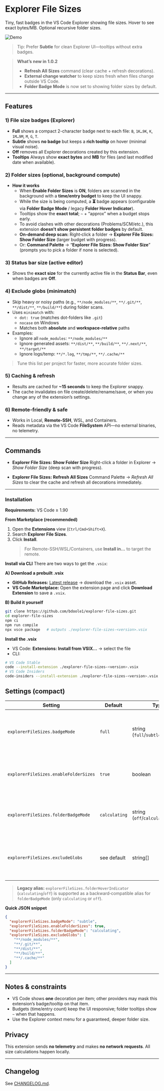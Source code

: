 # Explorer File Sizes

Tiny, fast badges in the VS Code Explorer showing file sizes. Hover to see exact bytes/MB. Optional recursive folder sizes.

![Demo](https://github.com/bdoole1/explorer-file-sizes/blob/main/images/demo.gif?raw=true)
> Tip: Prefer **Subtle** for clean Explorer UI—tooltips without extra badges.

> **What’s new in 1.0.2**
> - **Refresh All Sizes** command (clear cache + refresh decorations).
> - **External change watcher** to keep sizes fresh when files change outside VS Code.
> - **Folder Badge Mode** is now set to showing folder sizes by default.

---

## Features

### 1) File size badges (Explorer)
  - **Full** shows a compact 2-character badge next to each file: `B`, `1K…9K`, `K`, `1M…9M`, `M`, `G`, `T`.
  - **Subtle** shows **no badge** but keeps a **rich tooltip** on hover (minimal visual noise).
  - **Off** removes all Explorer decorations created by this extension.
- **Tooltips** Always show **exact bytes** and **MB** for files (and last modified date when available).

### 2) Folder sizes (optional, background compute)
- **How it works**
  - When **Enable Folder Sizes** is **ON**, folders are scanned in the background with a **time/entry budget** to keep the UI snappy.
  - While the size is being computed, a **⏳** badge appears (configurable via **Folder Badge Mode** / legacy **Folder Hover Indicator**).
  - Tooltips show the **exact total**; `~` + “approx” when a budget stops early.
  - To avoid clashes with other decorations (Problems/SCM/etc.), this extension **doesn’t show persistent folder badges** by default.
  - **On‑demand deep scan:** Right‑click a folder → **Explorer File Sizes: Show Folder Size** (larger budget with progress).
  - Or: **Command Palette** → “**Explorer File Sizes: Show Folder Size**” (prompts you to pick a folder if none is selected).

### 3) Status bar size (active editor)
- Shows the **exact size** for the currently active file in the **Status Bar**, even when badges are **Off**.

### 4) Exclude globs (minimatch)
- Skip heavy or noisy paths (e.g., `**/node_modules/**`, `**/.git/**`, `**/dist/**`, `**/build/**`) during folder scans.
- Uses `minimatch` with:
  - `dot: true` (matches dot-folders like `.git`)
  - `nocase` on Windows
  - Matches both **absolute** and **workspace-relative** paths
- Examples:
  - Ignore all `node_modules`:
    `**/node_modules/**`
  - Ignore generated assets:
    `**/dist/**`, `**/build/**`, `**/.next/**`, `**/target/**`
  - Ignore logs/temp:
    `**/*.log`, `**/tmp/**`, `**/.cache/**`

> Tune this list per project for faster, more accurate folder sizes.

### 5) Caching & refresh
- Results are cached for **~15 seconds** to keep the Explorer snappy.
- The cache invalidates on file create/delete/rename/save, or when you change any of the extension’s settings.

### 6) Remote-friendly & safe
- Works in Local, **Remote-SSH**, WSL, and Containers.
- Reads metadata via the VS Code **FileSystem** API—no external binaries, no telemetry.

---
## Commands

- **Explorer File Sizes: Show Folder Size**
  Right-click a folder in Explorer → *Show Folder Size* (deep scan with progress).

- **Explorer File Sizes: Refresh All Sizes**
  Command Palette → *Refresh All Sizes* to clear the cache and refresh all decorations immediately.

---

### Installation

**Requirements:** VS Code ≥ 1.90

**From Marketplace (recommended)**
1. Open the **Extensions** view (`Ctrl/Cmd+Shift+X`).
2. Search **Explorer File Sizes**.
3. Click **Install**.
   > For Remote-SSH/WSL/Containers, use **Install in…** to target the remote.

**Install via CLI**
There are two ways to get the `.vsix`:

**A) Download a prebuilt .vsix**
- **GitHub Releases:** [Latest release](https://github.com/bdoole1/explorer-file-sizes/releases/latest) → download the `.vsix` asset.
- **VS Code Marketplace:** Open the extension page and click **Download Extension** to save a `.vsix`.

**B) Build it yourself**
```bash
git clone https://github.com/bdoole1/explorer-file-sizes.git
cd explorer-file-sizes
npm ci
npm run compile
npx vsce package   # outputs ./explorer-file-sizes-<version>.vsix
```

**Install the .vsix**
- VS Code: **Extensions: Install from VSIX...** → select the file
- CLI:
```bash
# VS Code Stable
code --install-extension ./explorer-file-sizes-<version>.vsix
# VS Code Insiders
code-insiders --install-extension ./explorer-file-sizes-<version>.vsix
```

## Settings (compact)

| Setting | Default | Type | Description |
| --- | --- | --- | --- |
| `explorerFileSizes.badgeMode` | `full` | string (`full`/`subtle`/`off`) | Controls file badges. **Full** shows 2-char size; **Subtle** shows tooltip only; **Off** disables Explorer decorations. |
| `explorerFileSizes.enableFolderSizes` | `true` | boolean | Compute folder sizes in the background; shows ⏳ while scanning (if enabled). |
| `explorerFileSizes.folderBadgeMode` | `calculating` | string (`off`/`calculating`/`size`) | Folder badge behavior: show nothing, show ⏳ while computing, or a 2‑char size on folders. |
| `explorerFileSizes.excludeGlobs` | see default | string[] | Globs skipped during folder scans (minimatch). Matches absolute and workspace‑relative paths. |

> **Legacy alias:** `explorerFileSizes.folderHoverIndicator` (`calculating`/`off`) is supported as a backward‑compatible alias for `folderBadgeMode` (only `calculating` or `off`).

**Quick JSON snippet**
```json
{
  "explorerFileSizes.badgeMode": "subtle",
  "explorerFileSizes.enableFolderSizes": true,
  "explorerFileSizes.folderBadgeMode": "calculating",
  "explorerFileSizes.excludeGlobs": [
    "**/node_modules/**",
    "**/.git/**",
    "**/dist/**",
    "**/build/**",
    "**/.cache/**"
  ]
}
```

---

## Notes & constraints
- VS Code shows **one** decoration per item; other providers may mask this extension’s badge/tooltip on that item.
- Budgets (time/entry count) keep the UI responsive; folder tooltips show `~` when that happens.
- Use the Explorer context menu for a guaranteed, deeper folder size.

## Privacy
This extension sends **no telemetry** and makes **no network requests**. All size calculations happen locally.

---

## Changelog
See [CHANGELOG.md](./CHANGELOG.md).
